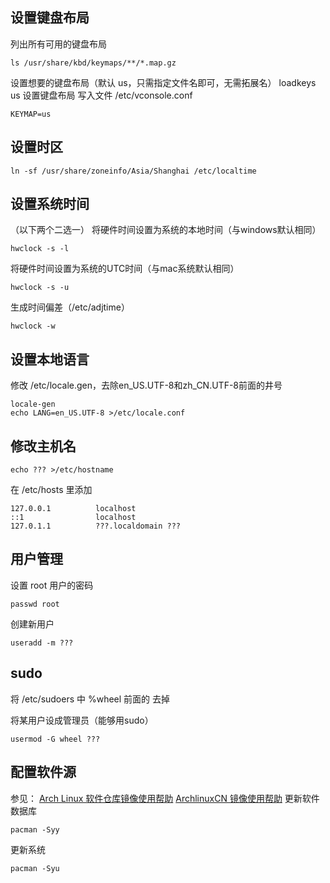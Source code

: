 

## 设置键盘布局
列出所有可用的键盘布局
```
ls /usr/share/kbd/keymaps/**/*.map.gz
```
设置想要的键盘布局（默认 us，只需指定文件名即可，无需拓展名）
loadkeys us
设置键盘布局
写入文件 /etc/vconsole.conf
```
KEYMAP=us
```


## 设置时区
```
ln -sf /usr/share/zoneinfo/Asia/Shanghai /etc/localtime
```

## 设置系统时间
（以下两个二选一）
将硬件时间设置为系统的本地时间（与windows默认相同）
```
hwclock -s -l
```
将硬件时间设置为系统的UTC时间（与mac系统默认相同）
```
hwclock -s -u
```

生成时间偏差（/etc/adjtime）
```
hwclock -w
```


## 设置本地语言
修改 /etc/locale.gen，去除en_US.UTF-8和zh_CN.UTF-8前面的井号
```
locale-gen
echo LANG=en_US.UTF-8 >/etc/locale.conf
```


## 修改主机名
```
echo ??? >/etc/hostname
```
在 /etc/hosts 里添加
```
127.0.0.1          localhost
::1                localhost
127.0.1.1          ???.localdomain ???
```


## 用户管理
设置 root 用户的密码
```
passwd root
```
创建新用户
```
useradd -m ???
```


## sudo
将 /etc/sudoers 中 %wheel 前面的 去掉

将某用户设成管理员（能够用sudo）
```
usermod -G wheel ???
```

## 配置软件源
参见：
[Arch Linux 软件仓库镜像使用帮助](https://mirrors.tuna.tsinghua.edu.cn/help/archlinux/)
[ArchlinuxCN 镜像使用帮助](https://mirrors.tuna.tsinghua.edu.cn/help/archlinuxcn/)
更新软件数据库
```
pacman -Syy
```
更新系统
```
pacman -Syu
```

